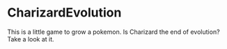 # CharizardEvolution
This is a little game to grow a pokemon.
Is Charizard the end of evolution?
Take a look at it.
